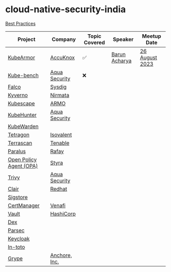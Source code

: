 # cloud-native-security-india

[Best Practices](https://github.com/cncf/communitygroups/blob/main/best_practices.md)

Project | Company | Topic Covered | Speaker | Meetup Date
---|---|---|---|---
[KubeArmor](https://github.com/kubearmor/KubeArmor) | [AccuKnox](https://github.com/accuknox) | ✅ | [Barun Acharya](https://www.linkedin.com/in/barun-acharya/) | [26 August 2023](https://community.cncf.io/events/details/cncf-cloud-native-security-india-presents-kubernetes-security-meetup/)
[Kube-bench](https://github.com/aquasecurity/kube-bench) | [Aqua Security](https://www.aquasec.com/) | ❌ | 
[Falco](https://github.com/falcosecurity/falco) | [Sysdig](https://sysdig.com/) | |
[Kyverno](https://github.com/kyverno/kyverno) | [Nirmata](https://nirmata.com/) | |
[Kubescape](https://github.com/kubescape/kubescape) | [ARMO](https://www.armosec.io) | |
[KubeHunter](https://github.com/aquasecurity/kube-hunter) | [Aqua Security](https://www.aquasec.com/) | |
[KubeWarden](https://github.com/kubewarden) | | |
[Tetragon](https://github.com/cilium/tetragon) | [Isovalent](https://isovalent.com/) | |
[Terrascan](https://github.com/tenable/terrascan) | [Tenable](https://www.tenable.com/) | |
[Paralus](https://github.com/paralus/paralus) | [Rafay](https://rafay.co/) | |
[Open Policy Agent (OPA)](https://www.openpolicyagent.org/) | [Styra](https://www.styra.com/) | |
[Trivy](https://github.com/aquasecurity/trivy) | [Aqua Security](https://www.aquasec.com/) | |
[Clair](https://github.com/quay/clair) | [Redhat](https://quay.io/) | |
[Sigstore](https://github.com/sigstore) |  | |
[CertManager](https://github.com/cert-manager/cert-manager) | [Venafi](https://venafi.com/) | |
[Vault](https://github.com/hashicorp/vault) | [HashiCorp](https://www.hashicorp.com/) | |
[Dex](https://github.com/dexidp/dex) | | |
[Parsec](https://github.com/parallaxsecond/parsec) | | |
[Keycloak](https://github.com/keycloak/keycloak) | | |
[In-toto](https://github.com/in-toto/in-toto) | | |
[Grype](https://github.com/anchore/grype) | [Anchore, Inc.](https://anchore.com/) | |

